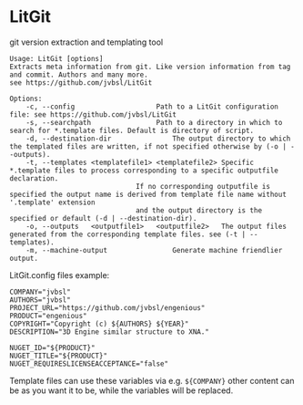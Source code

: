 # LitGit
git version extraction and templating tool

```
Usage: LitGit [options]
Extracts meta information from git. Like version information from tag and commit. Authors and many more.
see https://github.com/jvbsl/LitGit

Options:
	-c, --config					Path to a LitGit configuration file: see https://github.com/jvbsl/LitGit
	-s, --searchpath				Path to a directory in which to search for *.template files. Default is directory of script.
	-d, --destination-dir				The output directory to which the templated files are written, if not specified otherwise by (-o | --outputs).
	-t, --templates	<templatefile1> <templatefile2>	Specific *.template files to process corresponding to a specific outputfile declaration.
							   If no corresponding outputfile is specified the output name is derived from template file name without '.template' extension
							   and the output directory is the specified or default (-d | --destination-dir).
	-o, --outputs	<outputfile1>   <outputfile2>	The output files generated from the corresponding template files. see (-t | --templates).
	-m, --machine-output				Generate machine friendlier output.
 ``` 
 
 LitGit.config files example:
 ```
 COMPANY="jvbsl"
AUTHORS="jvbsl"
PROJECT_URL="https://github.com/jvbsl/engenious"
PRODUCT="engenious"
COPYRIGHT="Copyright (c) ${AUTHORS} ${YEAR}"
DESCRIPTION="3D Engine similar structure to XNA."

NUGET_ID="${PRODUCT}"
NUGET_TITLE="${PRODUCT}"
NUGET_REQUIRESLICENSEACCEPTANCE="false"
 ```
 
 Template files can use these variables via e.g. `${COMPANY}` other content can be as you want it to be, while the variables will be replaced.
